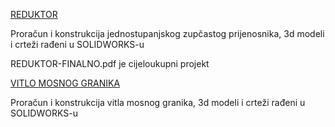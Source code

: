 <span style="text-decoration: underline;">REDUKTOR</span>

Proračun i konstrukcija jednostupanjskog zupčastog prijenosnika, 3d modeli i crteži rađeni u SOLIDWORKS-u

REDUKTOR-FINALNO.pdf je cijeloukupni projekt

<span style="text-decoration: underline;">VITLO MOSNOG GRANIKA</span>

Proračun i konstrukcija vitla mosnog granika, 3d modeli i crteži rađeni u SOLIDWORKS-u
